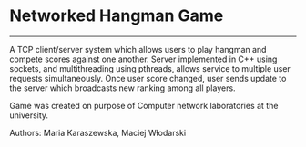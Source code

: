 # Networked Hangman Game
___
A TCP client/server system which allows users to play hangman and compete scores against one another. Server implemented in C++ using sockets, and multithreading using pthreads, allows service to multiple user requests simultaneously. Once user score changed, user sends update to the server which broadcasts new ranking among all players.

Game was created on purpose of Computer network laboratories at the university.

Authors: Maria Karaszewska, Maciej Włodarski